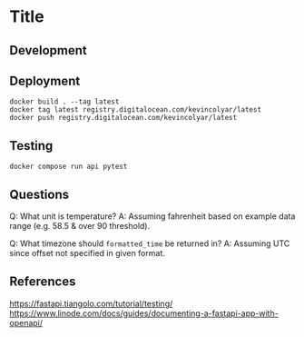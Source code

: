# Title 

## Development

## Deployment

    docker build . --tag latest
    docker tag latest registry.digitalocean.com/kevincolyar/latest 
    docker push registry.digitalocean.com/kevincolyar/latest

## Testing

    docker compose run api pytest

## Questions

Q: What unit is temperature?
A: Assuming fahrenheit based on example data range (e.g. 58.5 & over 90 threshold).

Q: What timezone should `formatted_time` be returned in?
A: Assuming UTC since offset not specified in given format.

## References

https://fastapi.tiangolo.com/tutorial/testing/
https://www.linode.com/docs/guides/documenting-a-fastapi-app-with-openapi/
